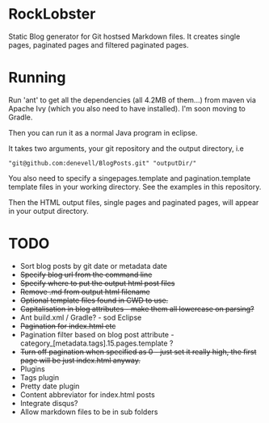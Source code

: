 RockLobster
===========

Static Blog generator for Git hostsed Markdown files. It creates single pages, paginated pages and filtered paginated pages.

Running
========

Run 'ant' to get all the dependencies (all 4.2MB of them...) from maven via Apache Ivy (which you also need to have installed). I'm soon moving to Gradle.

Then you can run it as a normal Java program in eclipse. 

It takes two arguments, your git repository and the output directory, i.e

    "git@github.com:denevell/BlogPosts.git" "outputDir/"
    
You also need to specify a singepages.template and pagination.template template files in your working directory. See the examples in this repository.

Then the HTML output files, single pages and paginated pages, will appear in your output directory.

TODO
====
* Sort blog posts by git date or metadata date
* ~~Specify blog url from the command line~~
* ~~Specify where to put the output html post files~~
* ~~Remove .md from output html filename~~
* ~~Optional template files found in CWD to use.~~
* ~~Capitalisation in blog attributes - make them all lowercase on parsing?~~
* Ant build.xml / Gradle? - sod Eclipse
* ~~Pagination for index.html etc~~
* Pagination filter based on blog post attribute - category_[metadata.tags].15.pages.template ?
* ~~Turn off pagination when specified as 0 - just set it really high, the first page will be just index.html anyway.~~
* Plugins 
 * Tags plugin
 * Pretty date plugin 
 * Content abbreviator for index.html posts
* Integrate disqus?
* Allow markdown files to be in sub folders
